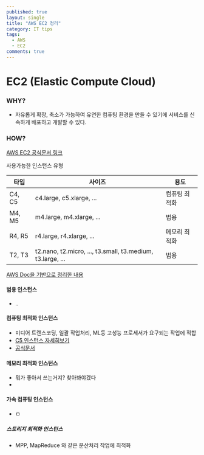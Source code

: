 ```yaml
---
published: true
layout: single
title: "AWS EC2 정리"
category: IT tips
tags:
  - AWS
  - EC2
comments: true
---
```


EC2 (Elastic Compute Cloud)
=============

### WHY?

- 자유롭게 확장, 축소가 가능하여 유연한 컴퓨팅 환경을 만들 수 있기에 서비스를 신속하게 배포하고 개발할 수 있다.

### HOW?

[AWS EC2 공식문서 링크](https://docs.aws.amazon.com/ko_kr/AWSEC2/latest/UserGuide/instance-types.html)

사용가능한 인스턴스 유형



| 타입   | 사이즈                                                     | 용도          |
| ------ | ---------------------------------------------------------- | ------------- |
| C4, C5 | c4.large, c5.xlarge, ...                                   | 컴퓨팅 최적화 |
| M4, M5 | m4.large, m4.xlarge, ...                                   | 범용          |
| R4, R5 | r4.large, r4.xlarge, ...                                   | 메모리 최적화 |
| T2, T3 | t2.nano, t2.micro, ..., t3.small, t3.medium, t3.large, ... | 범용          |



[AWS Doc을 기반으로 정리한 내용](https://docs.aws.amazon.com/ko_kr/AWSEC2/latest/UserGuide/instance-types.html)

#### 범용 인스턴스

- ..

#### 컴퓨팅 최적화 인스턴스 

- 미디어 트랜스코딩, 일괄 작업처리, ML등 고성능 프로세서가 요구되는 작업에 적합
- [C5 인스턴스 자세히보기](https://aws.amazon.com/ko/ec2/instance-types/c5/)
- [공식문서](https://docs.aws.amazon.com/ko_kr/AWSEC2/latest/UserGuide/compute-optimized-instances.html)

#### 메모리 최적화 인스턴스

- 뭐가 좋아서 쓰는거지? 찾아봐야겠다
- 

#### 가속 컴퓨팅 인스턴스

- ㅁ

##### 스토리지 최적화 인스턴스

- MPP, MapReduce 와 같은 분산처리 작업에 최적화





